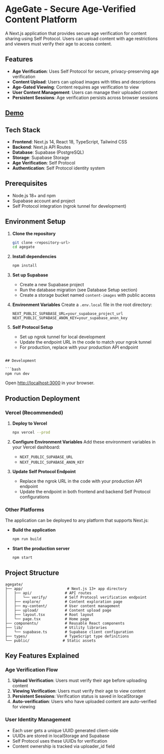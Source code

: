 # AgeGate - Secure Age-Verified Content Platform

A Next.js application that provides secure age verification for content sharing using Self Protocol. Users can upload content with age restrictions and viewers must verify their age to access content.

## Features

- **Age Verification**: Uses Self Protocol for secure, privacy-preserving age verification
- **Content Upload**: Users can upload images with titles and descriptions
- **Age-Gated Viewing**: Content requires age verification to view
- **User Content Management**: Users can manage their uploaded content
- **Persistent Sessions**: Age verification persists across browser sessions

## [Demo](https://www.loom.com/share/e741436e1e2c46b684b9540d7dc95baf)

## Tech Stack

- **Frontend**: Next.js 14, React 18, TypeScript, Tailwind CSS
- **Backend**: Next.js API Routes
- **Database**: Supabase (PostgreSQL)
- **Storage**: Supabase Storage
- **Age Verification**: Self Protocol
- **Authentication**: Self Protocol identity system

## Prerequisites

- Node.js 18+ and npm
- Supabase account and project
- Self Protocol integration (ngrok tunnel for development)

## Environment Setup

1. **Clone the repository**
   ```bash
   git clone <repository-url>
   cd agegate
   ```

2. **Install dependencies**
   ```bash
   npm install
   ```

3. **Set up Supabase**
   - Create a new Supabase project
   - Run the database migration (see Database Setup section)
   - Create a storage bucket named `content-images` with public access

4. **Environment Variables**
   Create a `.env.local` file in the root directory:
   ```env
   NEXT_PUBLIC_SUPABASE_URL=your_supabase_project_url
   NEXT_PUBLIC_SUPABASE_ANON_KEY=your_supabase_anon_key
   ```

5. **Self Protocol Setup**
   - Set up ngrok tunnel for local development
   - Update the endpoint URL in the code to match your ngrok tunnel
   - For production, replace with your production API endpoint


```

## Development

```bash
npm run dev
```

Open [http://localhost:3000](http://localhost:3000) in your browser.

## Production Deployment

### Vercel (Recommended)

1. **Deploy to Vercel**
   ```bash
   npx vercel --prod
   ```

2. **Configure Environment Variables**
   Add these environment variables in your Vercel dashboard:
   - `NEXT_PUBLIC_SUPABASE_URL`
   - `NEXT_PUBLIC_SUPABASE_ANON_KEY`

3. **Update Self Protocol Endpoint**
   - Replace the ngrok URL in the code with your production API endpoint
   - Update the endpoint in both frontend and backend Self Protocol configurations

### Other Platforms

The application can be deployed to any platform that supports Next.js:

- **Build the application**
  ```bash
  npm run build
  ```

- **Start the production server**
  ```bash
  npm start
  ```

## Project Structure

```
agegate/
├── app/                    # Next.js 13+ app directory
│   ├── api/               # API routes
│   │   └── verify/        # Self Protocol verification endpoint
│   ├── explore/           # Content exploration page
│   ├── my-content/        # User content management
│   ├── upload/            # Content upload page
│   ├── layout.tsx         # Root layout
│   └── page.tsx           # Home page
├── components/            # Reusable React components
├── lib/                   # Utility libraries
│   └── supabase.ts        # Supabase client configuration
├── types/                 # TypeScript type definitions
└── public/               # Static assets
```

## Key Features Explained

### Age Verification Flow

1. **Upload Verification**: Users must verify their age before uploading content
2. **Viewing Verification**: Users must verify their age to view content
3. **Persistent Sessions**: Verification status is saved in localStorage
4. **Auto-verification**: Users who have uploaded content are auto-verified for viewing

### User Identity Management

- Each user gets a unique UUID generated client-side
- UUIDs are stored in localStorage and Supabase
- Self Protocol uses these UUIDs for verification
- Content ownership is tracked via uploader_id field









